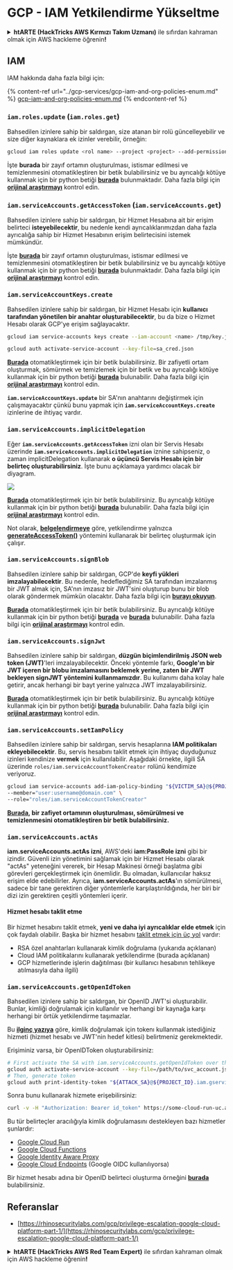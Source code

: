 # GCP - IAM Yetkilendirme Yükseltme

<details>

<summary><strong>htARTE (HackTricks AWS Kırmızı Takım Uzmanı)</strong> ile sıfırdan kahraman olmak için AWS hackleme öğrenin<strong>!</strong></summary>

HackTricks'i desteklemenin diğer yolları:

* **Şirketinizi HackTricks'te reklamını görmek** veya **HackTricks'i PDF olarak indirmek** için [**ABONELİK PLANLARI'na**](https://github.com/sponsors/carlospolop) göz atın!
* [**Resmi PEASS & HackTricks ürünleri**](https://peass.creator-spring.com) edinin
* Özel [**NFT'lerden**](https://opensea.io/collection/the-peass-family) oluşan koleksiyonumuz [**The PEASS Family**](https://opensea.io/collection/the-peass-family)'i keşfedin
* 💬 [**Discord grubuna**](https://discord.gg/hRep4RUj7f) veya [**telegram grubuna**](https://t.me/peass) **katılın** veya **Twitter** 🐦 [**@hacktricks_live**](https://twitter.com/hacktricks_live)'ı **takip edin**.
* Hacking hilelerinizi **HackTricks** ve **HackTricks Cloud** github depolarına PR göndererek paylaşın.

</details>

## IAM

IAM hakkında daha fazla bilgi için:

{% content-ref url="../gcp-services/gcp-iam-and-org-policies-enum.md" %}
[gcp-iam-and-org-policies-enum.md](../gcp-services/gcp-iam-and-org-policies-enum.md)
{% endcontent-ref %}

### `iam.roles.update` (`iam.roles.get`)

Bahsedilen izinlere sahip bir saldırgan, size atanan bir rolü güncelleyebilir ve size diğer kaynaklara ek izinler verebilir, örneğin:
```bash
gcloud iam roles update <rol name> --project <project> --add-permissions <permission>
```
İşte **burada** bir zayıf ortamın oluşturulması, istismar edilmesi ve temizlenmesini otomatikleştiren bir betik bulabilirsiniz ve bu ayrıcalığı kötüye kullanmak için bir python betiği [**burada**](https://github.com/RhinoSecurityLabs/GCP-IAM-Privilege-Escalation/blob/master/ExploitScripts/iam.roles.update.py) bulunmaktadır. Daha fazla bilgi için [**orijinal araştırmayı**](https://rhinosecuritylabs.com/gcp/privilege-escalation-google-cloud-platform-part-1/) kontrol edin.

### `iam.serviceAccounts.getAccessToken` (`iam.serviceAccounts.get`)

Bahsedilen izinlere sahip bir saldırgan, bir Hizmet Hesabına ait bir erişim belirteci **isteyebilecektir**, bu nedenle kendi ayrıcalıklarımızdan daha fazla ayrıcalığa sahip bir Hizmet Hesabının erişim belirtecisini istemek mümkündür.

İşte [**burada**](https://github.com/carlospolop/gcp\_privesc\_scripts/blob/main/tests/4-iam.serviceAccounts.getAccessToken.sh) bir zayıf ortamın oluşturulması, istismar edilmesi ve temizlenmesini otomatikleştiren bir betik bulabilirsiniz ve bu ayrıcalığı kötüye kullanmak için bir python betiği [**burada**](https://github.com/RhinoSecurityLabs/GCP-IAM-Privilege-Escalation/blob/master/ExploitScripts/iam.serviceAccounts.getAccessToken.py) bulunmaktadır. Daha fazla bilgi için [**orijinal araştırmayı**](https://rhinosecuritylabs.com/gcp/privilege-escalation-google-cloud-platform-part-1/) kontrol edin.

### `iam.serviceAccountKeys.create`

Bahsedilen izinlere sahip bir saldırgan, bir Hizmet Hesabı için **kullanıcı tarafından yönetilen bir anahtar oluşturabilecektir**, bu da bize o Hizmet Hesabı olarak GCP'ye erişim sağlayacaktır.
```bash
gcloud iam service-accounts keys create --iam-account <name> /tmp/key.json

gcloud auth activate-service-account --key-file=sa_cred.json
```
[**Burada**](https://github.com/carlospolop/gcp\_privesc\_scripts/blob/main/tests/3-iam.serviceAccountKeys.create.sh) otomatikleştirmek için bir betik bulabilirsiniz. Bir zafiyetli ortam oluşturmak, sömürmek ve temizlemek için bir betik ve bu ayrıcalığı kötüye kullanmak için bir python betiği [**burada**](https://github.com/RhinoSecurityLabs/GCP-IAM-Privilege-Escalation/blob/master/ExploitScripts/iam.serviceAccountKeys.create.py) bulunabilir. Daha fazla bilgi için [**orijinal araştırmayı**](https://rhinosecuritylabs.com/gcp/privilege-escalation-google-cloud-platform-part-1/) kontrol edin.

**`iam.serviceAccountKeys.update`** bir SA'nın anahtarını değiştirmek için çalışmayacaktır çünkü bunu yapmak için **`iam.serviceAccountKeys.create`** izinlerine de ihtiyaç vardır.

### `iam.serviceAccounts.implicitDelegation`

Eğer **`iam.serviceAccounts.getAccessToken`** izni olan bir Servis Hesabı üzerinde **`iam.serviceAccounts.implicitDelegation`** iznine sahipseniz, o zaman implicitDelegation kullanarak **o üçüncü Servis Hesabı için bir belirteç oluşturabilirsiniz**. İşte bunu açıklamaya yardımcı olacak bir diyagram.

![](https://rhinosecuritylabs.com/wp-content/uploads/2020/04/image2-500x493.png)

[**Burada**](https://github.com/carlospolop/gcp\_privesc\_scripts/blob/main/tests/5-iam.serviceAccounts.implicitDelegation.sh) otomatikleştirmek için bir betik bulabilirsiniz. Bu ayrıcalığı kötüye kullanmak için bir python betiği [**burada**](https://github.com/RhinoSecurityLabs/GCP-IAM-Privilege-Escalation/blob/master/ExploitScripts/iam.serviceAccounts.implicitDelegation.py) bulunabilir. Daha fazla bilgi için [**orijinal araştırmayı**](https://rhinosecuritylabs.com/gcp/privilege-escalation-google-cloud-platform-part-1/) kontrol edin.

Not olarak, [**belgelendirmeye**](https://cloud.google.com/iam/docs/understanding-service-accounts) göre, yetkilendirme yalnızca [**generateAccessToken()**](https://cloud.google.com/iam/credentials/reference/rest/v1/projects.serviceAccounts/generateAccessToken) yöntemini kullanarak bir belirteç oluşturmak için çalışır.

### `iam.serviceAccounts.signBlob`

Bahsedilen izinlere sahip bir saldırgan, GCP'de **keyfi yükleri imzalayabilecektir**. Bu nedenle, hedeflediğimiz SA tarafından imzalanmış bir JWT almak için, SA'nın imzasız bir JWT'sini oluşturup bunu bir blob olarak göndermek mümkün olacaktır. Daha fazla bilgi için [**burayı okuyun**](https://medium.com/google-cloud/using-serviceaccountactor-iam-role-for-account-impersonation-on-google-cloud-platform-a9e7118480ed).

[**Burada**](https://github.com/carlospolop/gcp\_privesc\_scripts/blob/main/tests/6-iam.serviceAccounts.signBlob.sh) otomatikleştirmek için bir betik bulabilirsiniz. Bu ayrıcalığı kötüye kullanmak için bir python betiği [**burada**](https://github.com/RhinoSecurityLabs/GCP-IAM-Privilege-Escalation/blob/master/ExploitScripts/iam.serviceAccounts.signBlob-accessToken.py) ve [**burada**](https://github.com/RhinoSecurityLabs/GCP-IAM-Privilege-Escalation/blob/master/ExploitScripts/iam.serviceAccounts.signBlob-gcsSignedUrl.py) bulunabilir. Daha fazla bilgi için [**orijinal araştırmayı**](https://rhinosecuritylabs.com/gcp/privilege-escalation-google-cloud-platform-part-1/) kontrol edin.

### `iam.serviceAccounts.signJwt`

Bahsedilen izinlere sahip bir saldırgan, **düzgün biçimlendirilmiş JSON web token (JWT)**'leri imzalayabilecektir. Önceki yöntemle farkı, **Google'ın bir JWT içeren bir blobu imzalamasını beklemek yerine, zaten bir JWT bekleyen signJWT yöntemini kullanmamızdır**. Bu kullanımı daha kolay hale getirir, ancak herhangi bir bayt yerine yalnızca JWT imzalayabilirsiniz.

[**Burada**](https://github.com/carlospolop/gcp\_privesc\_scripts/blob/main/tests/7-iam.serviceAccounts.signJWT.sh) otomatikleştirmek için bir betik bulabilirsiniz. Bu ayrıcalığı kötüye kullanmak için bir python betiği [**burada**](https://github.com/RhinoSecurityLabs/GCP-IAM-Privilege-Escalation/blob/master/ExploitScripts/iam.serviceAccounts.signJWT.py) bulunabilir. Daha fazla bilgi için [**orijinal araştırmayı**](https://rhinosecuritylabs.com/gcp/privilege-escalation-google-cloud-platform-part-1/) kontrol edin.

### `iam.serviceAccounts.setIamPolicy` <a href="#iam.serviceaccounts.setiampolicy" id="iam.serviceaccounts.setiampolicy"></a>

Bahsedilen izinlere sahip bir saldırgan, servis hesaplarına **IAM politikaları ekleyebilecektir**. Bu, servis hesabını taklit etmek için ihtiyaç duyduğunuz izinleri kendinize **vermek** için kullanılabilir. Aşağıdaki örnekte, ilgili SA üzerinde `roles/iam.serviceAccountTokenCreator` rolünü kendimize veriyoruz.
```bash
gcloud iam service-accounts add-iam-policy-binding "${VICTIM_SA}@${PROJECT_ID}.iam.gserviceaccount.com" \
--member="user:username@domain.com" \
--role="roles/iam.serviceAccountTokenCreator"
```
[**Burada**](https://github.com/carlospolop/gcp\_privesc\_scripts/blob/main/tests/d-iam.serviceAccounts.setIamPolicy.sh)**, bir zafiyet ortamının oluşturulması, sömürülmesi ve temizlenmesini otomatikleştiren bir betik bulabilirsiniz.**

### `iam.serviceAccounts.actAs`

**iam.serviceAccounts.actAs izni**, AWS'deki **iam:PassRole izni** gibi bir izindir. Güvenli izin yönetimini sağlamak için bir Hizmet Hesabı olarak "actAs" yeteneğini vererek, bir Hesap Makinesi örneği başlatma gibi görevleri gerçekleştirmek için önemlidir. Bu olmadan, kullanıcılar haksız erişim elde edebilirler. Ayrıca, **iam.serviceAccounts.actAs**'ın sömürülmesi, sadece bir tane gerektiren diğer yöntemlerle karşılaştırıldığında, her biri bir dizi izin gerektiren çeşitli yöntemleri içerir.

#### Hizmet hesabı taklit etme <a href="#service-account-impersonation" id="service-account-impersonation"></a>

Bir hizmet hesabını taklit etmek, **yeni ve daha iyi ayrıcalıklar elde etmek** için çok faydalı olabilir. Başka bir hizmet hesabını [taklit etmek için üç yol](https://cloud.google.com/iam/docs/understanding-service-accounts#impersonating\_a\_service\_account) vardır:

* RSA özel anahtarları kullanarak kimlik doğrulama (yukarıda açıklanan)
* Cloud IAM politikalarını kullanarak yetkilendirme (burada açıklanan)
* GCP hizmetlerinde işlerin dağıtılması (bir kullanıcı hesabının tehlikeye atılmasıyla daha ilgili)

### `iam.serviceAccounts.getOpenIdToken`

Bahsedilen izinlere sahip bir saldırgan, bir OpenID JWT'si oluşturabilir. Bunlar, kimliği doğrulamak için kullanılır ve herhangi bir kaynağa karşı herhangi bir örtük yetkilendirme taşımazlar.

Bu [**ilginç yazıya**](https://medium.com/google-cloud/authenticating-using-google-openid-connect-tokens-e7675051213b) göre, kimlik doğrulamak için tokenı kullanmak istediğiniz hizmeti (hizmet hesabı ve JWT'nin hedef kitlesi) belirtmeniz gerekmektedir.

Erişiminiz varsa, bir OpenIDToken oluşturabilirsiniz:
```bash
# First activate the SA with iam.serviceAccounts.getOpenIdToken over the other SA
gcloud auth activate-service-account --key-file=/path/to/svc_account.json
# Then, generate token
gcloud auth print-identity-token "${ATTACK_SA}@${PROJECT_ID}.iam.gserviceaccount.com" --audiences=https://example.com
```
Sonra bunu kullanarak hizmete erişebilirsiniz:
```bash
curl -v -H "Authorization: Bearer id_token" https://some-cloud-run-uc.a.run.app
```
Bu tür belirteçler aracılığıyla kimlik doğrulamasını destekleyen bazı hizmetler şunlardır:

* [Google Cloud Run](https://cloud.google.com/run/)
* [Google Cloud Functions](https://cloud.google.com/functions/docs/)
* [Google Identity Aware Proxy](https://cloud.google.com/iap/docs/authentication-howto)
* [Google Cloud Endpoints](https://cloud.google.com/endpoints/docs/openapi/authenticating-users-google-id) (Google OIDC kullanılıyorsa)

Bir hizmet hesabı adına bir OpenID belirteci oluşturma örneğini [**burada**](https://github.com/carlospolop-forks/GCP-IAM-Privilege-Escalation/blob/master/ExploitScripts/iam.serviceAccounts.getOpenIdToken.py) bulabilirsiniz.

## Referanslar

* [https://rhinosecuritylabs.com/gcp/privilege-escalation-google-cloud-platform-part-1/](https://rhinosecuritylabs.com/gcp/privilege-escalation-google-cloud-platform-part-1/)

<details>

<summary><strong>htARTE (HackTricks AWS Red Team Expert)</strong> ile sıfırdan kahraman olmak için AWS hackleme öğrenin<strong>!</strong></summary>

HackTricks'i desteklemenin diğer yolları:

* Şirketinizi HackTricks'te **tanıtmak** veya HackTricks'i **PDF olarak indirmek** için [**ABONELİK PLANLARINI**](https://github.com/sponsors/carlospolop) kontrol edin!
* [**Resmi PEASS & HackTricks ürünlerini**](https://peass.creator-spring.com) edinin
* Özel [**NFT'lerden**](https://opensea.io/collection/the-peass-family) oluşan koleksiyonumuz [**The PEASS Family**](https://opensea.io/collection/the-peass-family)'i keşfedin
* 💬 [**Discord grubuna**](https://discord.gg/hRep4RUj7f) veya [**telegram grubuna**](https://t.me/peass) **katılın** veya bizi **Twitter** 🐦 [**@hacktricks_live**](https://twitter.com/hacktricks_live)**'da takip edin.**
* **Hacking hilelerinizi** [**HackTricks**](https://github.com/carlospolop/hacktricks) ve [**HackTricks Cloud**](https://github.com/carlospolop/hacktricks-cloud) github depolarına **PR göndererek paylaşın**.

</details>
